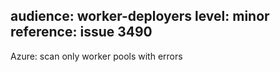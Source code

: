 audience: worker-deployers
level: minor
reference: issue 3490
---

Azure: scan only worker pools with errors

